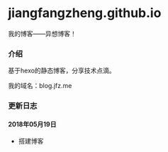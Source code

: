 # jiangfangzheng.github.io
我的博客——异想博客！

### 介绍
基于hexo的静态博客，分享技术点滴。

我的域名：blog.jfz.me

### 更新日志

#### 2018年05月19日 
* 搭建博客
